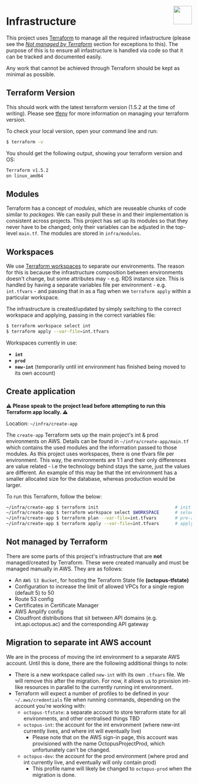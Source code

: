 <img src="../ui/public/images/jisc-logo.svg" align="right" width=50 height=50/><h1 align="left">Infrastructure</h1>

This project uses [Terraform](https://www.terraform.io/) to manage all the required infastructure (please see the _[Not managed by Terraform](#Not-managed-by-Terraform)_ section for exceptions to this).
The purpose of this is to ensure all infastructure is handled via code so that it can be tracked and documented easily.

Any work that cannot be achieved through Terraform should be kept as minimal as possible.

## Terraform Version

This should work with the latest terraform version (1.5.2 at the time of writing). Please see [tfenv](https://github.com/tfutils/tfenv) for more information on managing your terraform version.

To check your local version, open your command line and run:

```bash
$ terraform -v
```

You should get the following output, showing your terraform version and OS:

```bash
Terraform v1.5.2
on linux_amd64
```

## Modules

Terraform has a concept of _modules_, which are reuseable chunks of code similar to _packages_. We can easily pull these in and their implementation is consistent across
projects. This project has set up its modules so that they never have to be changed; only their variables can be adjusted in the top-level `main.tf`. The modules are stored in `infra/modules`.

## Workspaces

We use [Terraform workspaces](https://learn.hashicorp.com/tutorials/terraform/organize-configuration?in=terraform/modules) to separate our environments. The reason for this is because the infrastructure composition between environments doesn't change, but some attributes may - e.g. RDS instance size. This is handled by having a separate variables file per environment - e.g. `int.tfvars` - and passing that in as a flag when we `terraform apply` within a particular workspace.

The infrastructure is created/updated by simply switching to the correct workspace and applying, passing in the correct variables file:

```bash
$ terraform workspace select int
$ terraform apply --var-file=int.tfvars
```

Workspaces currently in use:

- **`int`**
- **`prod`**
- **`new-int`** (temporarily until int environment has finished being moved to its own account)

## Create application

**⚠️ Please speak to the project lead before attempting to run this Terraform app locally. ⚠️**

Location: `~/infra/create-app`

The `create-app` Terraform sets up the main project's int & prod environments on AWS. Details can be found in `~/infra/create-app/main.tf` which contains the used modules and the information passed to those modules.
As this project uses workspaces, there is one tfvars file per environment. This way, the environments are 1:1 and their only differences are value related - i.e the technology behind stays the same, just the values are different. An example of this may be that the int environment has a smaller allocated size for the database, whereas production would be larger.

To run this Terraform, follow the below:

```bash
~/infra/create-app $ terraform init                             # init the terraform
~/infra/create-app $ terraform workspace select $WORKSPACE      # select the environment workspace (int or prod)
~/infra/create-app $ terraform plan --var-file=int.tfvars       # pre-apply dry run (pass in environment vars)
~/infra/create-app $ terraform apply --var-file=int.tfvars      # apply the terraform (pass in environment vars)
```

## Not managed by Terraform

There are some parts of this project's infrastructure that are **not** managed/created by Terraform. These were created manually and must be managed manually in AWS. They are as follows:

- An `AWS S3 Bucket`, for hosting the Terraform State file **(octopus-tfstate)**
- Configuration to increase the limit of allowed VPCs for a single region (default 5) to 50
- Route 53 config
- Certificates in Certificate Manager
- AWS Amplify config
- Cloudfront distributions that sit between API domains (e.g. int.api.octopus.ac) and the corresponding API gateway

## Migration to separate int AWS account

We are in the process of moving the int environment to a separate AWS account. Until this is done, there are the following additional things to note:

- There is a new workspace called `new-int` with its own `.tfvars` file. We will remove this after the migration. For now, it allows us to provision int-like resources in parallel to the currently running int environment.
- Terraform will expect a number of profiles to be defined in your `~/.aws/credentials` file when running commands, depending on the account you're working with:
  - `octopus-tfstate`: a separate account to store terraform state for all environments, and other centralised things TBD
  - `octopus-int`: the account for the int environment (where new-int currently lives, and where int will eventually live)
    - Please note that on the AWS sign-in page, this account was provisioned with the name OctopusProjectProd, which unfortunately can't be changed.
  - `octopus-dev`: the account for the prod environment (where prod and int currently live, and eventually will only contain prod)
    - This profile name will likely be changed to `octopus-prod` when the migration is done.
